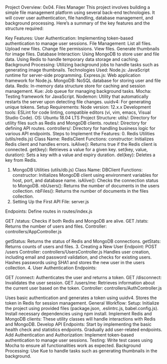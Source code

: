 Project Overview: 0x04. Files Manager
This project involves building a simple file management platform using several back-end technologies. It will cover user authentication, file handling, database management, and background processing. Here’s a summary of the key features and the structure required:

Key Features:
User Authentication: Implementing token-based authentication to manage user sessions.
File Management:
List all files.
Upload new files.
Change file permissions.
View files.
Generate thumbnails for image files.
Database Interaction:
Using MongoDB to store user and file data.
Using Redis to handle temporary data storage and caching.
Background Processing: Utilizing background jobs to handle tasks such as generating image thumbnails.
Technologies Used:
Node.js: JavaScript runtime for server-side programming.
Express.js: Web application framework for Node.js.
MongoDB: NoSQL database for storing user and file data.
Redis: In-memory data structure store for caching and session management.
Kue: Job queue for managing background tasks.
Mocha: Testing framework for JavaScript.
Nodemon: Utility that automatically restarts the server upon detecting file changes.
uuidv4: For generating unique tokens.
Setup Requirements:
Node version: 12.x.x
Development tools: ESLint for code linting, compatible editors (vi, vim, emacs, Visual Studio Code).
OS: Ubuntu 18.04 LTS
Project Structure:
utils/: Directory for utility files such as Redis and MongoDB clients.
routes/: Directory for defining API routes.
controllers/: Directory for handling business logic for various API endpoints.
Steps to Implement the Features:
0. Redis Utilities (utils/redis.js)
Class Name: RedisClient
Functions:
constructor: Initializes Redis client and handles errors.
isAlive(): Returns true if the Redis client is connected.
get(key): Retrieves a value for a given key.
set(key, value, duration): Sets a key with a value and expiry duration.
del(key): Deletes a key from Redis.
1. MongoDB Utilities (utils/db.js)
Class Name: DBClient
Functions:
constructor: Initializes MongoDB client using environment variables for host, port, and database name.
isAlive(): Checks the connection status to MongoDB.
nbUsers(): Returns the number of documents in the users collection.
nbFiles(): Returns the number of documents in the files collection.
2. Setting Up the First API
File: server.js

Endpoints: Define routes in routes/index.js

GET /status: Checks if both Redis and MongoDB are alive.
GET /stats: Returns the number of users and files.
Controller: controllers/AppController.js

getStatus: Returns the status of Redis and MongoDB connections.
getStats: Returns counts of users and files.
3. Creating a New User
Endpoint: POST /users
Controller: controllers/UsersController.js
Handles user creation, including email and password validation, and checks for existing users.
Hashes passwords using SHA1 and stores the new user in the users collection.
4. User Authentication
Endpoints:

GET /connect: Authenticates the user and returns a token.
GET /disconnect: Invalidates the user session.
GET /users/me: Retrieves information about the current user based on the token.
Controller: controllers/AuthController.js

Uses basic authentication and generates a token using uuidv4.
Stores the token in Redis for session management.
General Workflow:
Setup: Initialize the project using provided files (package.json, .eslintrc.js, babel.config.js). Install necessary dependencies using npm install.
Implement Redis and MongoDB clients: These utility classes will handle interactions with Redis and MongoDB.
Develop API Endpoints: Start by implementing the basic health check and statistics endpoints. Gradually add user-related endpoints.
Add Authentication and Authorization: Implement token-based authentication to manage user sessions.
Testing: Write test cases using Mocha to ensure all functionalities work as expected.
Background Processing: Use Kue to handle tasks such as generating thumbnails in the background.
